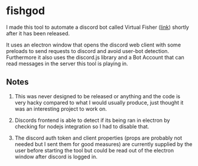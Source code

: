 # fishgod  

I made this tool to automate a discord bot called Virtual Fisher ([link](https://virtualfisher.com/)) shortly after it has been released.  

It uses an electron window that opens the discord web client with some preloads to send requests to discord and avoid user-bot detection.
Furthermore it also uses the discord.js library and a Bot Account that can read messages in the server this tool is playing in.  

## Notes  

1. This was never designed to be released or anything and the code is very hacky compared to what I would usually produce, just thought it was an interesting project to work on.  

2. Discords frontend is able to detect if its being ran in electron by checking for nodejs integration so I had to disable that. 

3. The discord auth token and client properties (props are probably not needed but I sent them for good measures) are currently supplied by the user before starting the tool but could be read out of the electron window after discord is logged in.  

